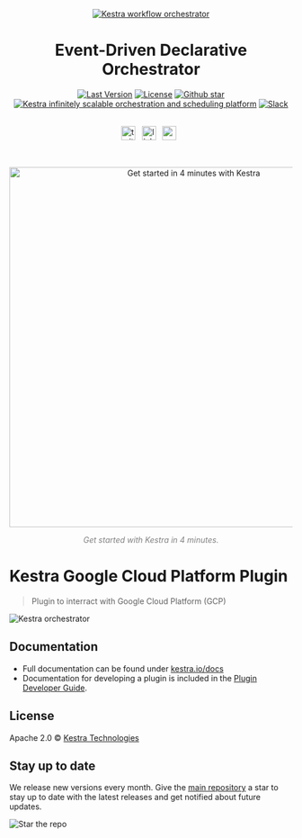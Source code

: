<p align="center">
  <a href="https://www.kestra.io">
    <img src="https://kestra.io/banner.png"  alt="Kestra workflow orchestrator" />
  </a>
</p>

<h1 align="center" style="border-bottom: none">
    Event-Driven Declarative Orchestrator
</h1>

<div align="center">
 <a href="https://github.com/kestra-io/kestra/releases"><img src="https://img.shields.io/github/tag-pre/kestra-io/kestra.svg?color=blueviolet" alt="Last Version" /></a>
  <a href="https://github.com/kestra-io/kestra/blob/develop/LICENSE"><img src="https://img.shields.io/github/license/kestra-io/kestra?color=blueviolet" alt="License" /></a>
  <a href="https://github.com/kestra-io/kestra/stargazers"><img src="https://img.shields.io/github/stars/kestra-io/kestra?color=blueviolet&logo=github" alt="Github star" /></a> <br>
<a href="https://kestra.io"><img src="https://img.shields.io/badge/Website-kestra.io-192A4E?color=blueviolet" alt="Kestra infinitely scalable orchestration and scheduling platform"></a>
<a href="https://kestra.io/slack"><img src="https://img.shields.io/badge/Slack-Join%20Community-blueviolet?logo=slack" alt="Slack"></a>
</div>

<br />

<p align="center">
    <a href="https://twitter.com/kestra_io"><img height="25" src="https://kestra.io/twitter.svg" alt="twitter" /></a> &nbsp;
    <a href="https://www.linkedin.com/company/kestra/"><img height="25" src="https://kestra.io/linkedin.svg" alt="linkedin" /></a> &nbsp;
<a href="https://www.youtube.com/@kestra-io"><img height="25" src="https://kestra.io/youtube.svg" alt="youtube" /></a> &nbsp;
</p>

<br />
<p align="center">
    <a href="https://www.youtube.com/watch?v=h-P0eK2xN58&ab_channel=Kestra" target="_blank">
        <img src="https://kestra.io/startvideo.png" alt="Get started in 4 minutes with Kestra" width="640px" />
    </a>
</p>
<p align="center" style="color:grey;"><i>Get started with Kestra in 4 minutes.</i></p>


# Kestra Google Cloud Platform Plugin

> Plugin to interract with Google Cloud Platform (GCP)

![Kestra orchestrator](https://kestra.io/video.gif)


## Documentation
* Full documentation can be found under [kestra.io/docs](https://kestra.io/docs)
* Documentation for developing a plugin is included in the [Plugin Developer Guide](https://kestra.io/docs/plugin-developer-guide/).


## License
Apache 2.0 © [Kestra Technologies](https://kestra.io)


## Stay up to date

We release new versions every month. Give the [main repository](https://github.com/kestra-io/kestra) a star to stay up to date with the latest releases and get notified about future updates.

![Star the repo](https://kestra.io/star.gif)

